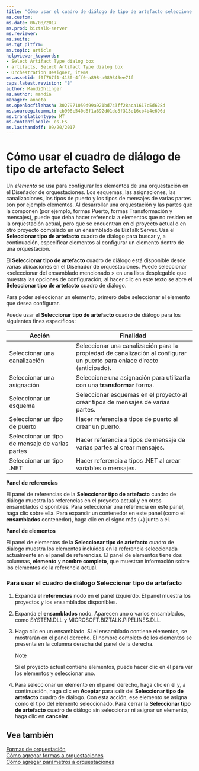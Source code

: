 ```yaml
---
title: "Cómo usar el cuadro de diálogo de tipo de artefacto seleccione | Documentos de Microsoft"
ms.custom: 
ms.date: 06/08/2017
ms.prod: biztalk-server
ms.reviewer: 
ms.suite: 
ms.tgt_pltfrm: 
ms.topic: article
helpviewer_keywords:
- Select Artifact Type dialog box
- artifacts, Select Artifact Type dialog box
- Orchestration Designer, items
ms.assetid: f0f767f1-4130-4ff0-a898-a089343ee71f
caps.latest.revision: "8"
author: MandiOhlinger
ms.author: mandia
manager: anneta
ms.openlocfilehash: 3027971059d99a921bd743ff28aca1617c5d628d
ms.sourcegitcommit: cb908c540d8f1a692d01dc8f313e16cb4b4e696d
ms.translationtype: MT
ms.contentlocale: es-ES
ms.lasthandoff: 09/20/2017
---
```

# <a name="how-to-use-the-select-artifact-type-dialog-box"></a>Cómo usar el cuadro de diálogo de tipo de artefacto Select
Un *elemento* se usa para configurar los elementos de una orquestación en el Diseñador de orquestaciones. Los esquemas, las asignaciones, las canalizaciones, los tipos de puerto y los tipos de mensajes de varias partes son por ejemplo elementos. Al desarrollar una orquestación y las partes que la componen (por ejemplo, formas Puerto, formas Transformación y mensajes), puede que deba hacer referencia a elementos que no residen en la orquestación actual, pero que se encuentran en el proyecto actual o en otro proyecto compilado en un ensamblado de BizTalk Server. Usa el **Seleccionar tipo de artefacto** cuadro de diálogo para buscar y, a continuación, especificar elementos al configurar un elemento dentro de una orquestación.  
  
 El **Seleccionar tipo de artefacto** cuadro de diálogo está disponible desde varias ubicaciones en el Diseñador de orquestaciones. Puede seleccionar \<seleccionar del ensamblado mencionado > en una lista desplegable que muestra las opciones de configuración; al hacer clic en este texto se abre el **Seleccionar tipo de artefacto** cuadro de diálogo.  
  
 Para poder seleccionar un elemento, primero debe seleccionar el elemento que desea configurar.  
  
 Puede usar el **Seleccionar tipo de artefacto** cuadro de diálogo para los siguientes fines específicos:  
  
|Acción|Finalidad|  
|------------|-------------|  
|Seleccionar una canalización|Seleccionar una canalización para la propiedad de canalización al configurar un puerto para enlace directo (anticipado).|  
|Seleccionar una asignación|Seleccione una asignación para utilizarla con una **transformar** forma.|  
|Seleccionar un esquema|Seleccionar esquemas en el proyecto al crear tipos de mensajes de varias partes.|  
|Seleccionar un tipo de puerto|Hacer referencia a tipos de puerto al crear un puerto.|  
|Seleccionar un tipo de mensaje de varias partes|Hacer referencia a tipos de mensaje de varias partes al crear mensajes.|  
|Seleccionar un tipo .NET|Hacer referencia a tipos .NET al crear variables o mensajes.|  
  
 **Panel de referencias**  
  
 El panel de referencias de la **Seleccionar tipo de artefacto** cuadro de diálogo muestra las referencias en el proyecto actual y en otros ensamblados disponibles. Para seleccionar una referencia en este panel, haga clic sobre ella. Para expandir un contenedor en este panel (como el **ensamblados** contenedor), haga clic en el signo más (+) junto a él.  
  
 **Panel de elementos**  
  
 El panel de elementos de la **Seleccionar tipo de artefacto** cuadro de diálogo muestra los elementos incluidos en la referencia seleccionada actualmente en el panel de referencias. El panel de elementos tiene dos columnas, **elemento** y **nombre completo**, que muestran información sobre los elementos de la referencia actual.  
  
### <a name="to-use-the-select-artifact-type-dialog-box"></a>Para usar el cuadro de diálogo Seleccionar tipo de artefacto  
  
1.  Expanda el **referencias** nodo en el panel izquierdo. El panel muestra los proyectos y los ensamblados disponibles.  
  
2.  Expanda el **ensamblados** nodo. Aparecen uno o varios ensamblados, como SYSTEM.DLL y MICROSOFT.BIZTALK.PIPELINES.DLL.  
  
3.  Haga clic en un ensamblado. Si el ensamblado contiene elementos, se mostrarán en el panel derecho. El nombre completo de los elementos se presenta en la columna derecha del panel de la derecha.  
  
    > [!NOTE]
    >  Si el proyecto actual contiene elementos, puede hacer clic en él para ver los elementos y seleccionar uno.  
  
4.  Para seleccionar un elemento en el panel derecho, haga clic en él y, a continuación, haga clic en **Aceptar** para salir del **Seleccionar tipo de artefacto** cuadro de diálogo. Con esta acción, ese elemento se asigna como el tipo del elemento seleccionado. Para cerrar la **Seleccionar tipo de artefacto** cuadro de diálogo sin seleccionar ni asignar un elemento, haga clic en **cancelar**.  
  
## <a name="see-also"></a>Vea también  
 [Formas de orquestación](../core/orchestration-shapes.md)   
 [Cómo agregar formas a orquestaciones](../core/how-to-add-shapes-to-orchestrations.md)   
 [Cómo agregar parámetros a orquestaciones](../core/how-to-add-parameters-to-orchestrations.md)